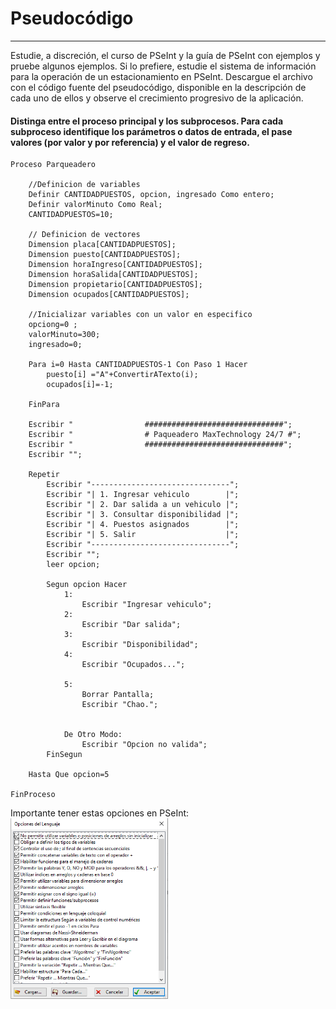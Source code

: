 # Pseudocódigo

----

Estudie, a discreción, el curso de PSeInt y la guía de PSeInt con ejemplos y pruebe algunos ejemplos. Si lo prefiere, estudie el sistema de información para la operación de un estacionamiento en PSeInt. Descargue el archivo con el código fuente del pseudocódigo, disponible en la descripción de cada uno de ellos y observe el crecimiento progresivo de la aplicación.
#### Distinga entre el proceso principal y los subprocesos. Para cada subproceso identifique los parámetros o datos de entrada, el pase valores (por valor y por referencia) y el valor de regreso.

```
Proceso Parqueadero
	
	//Definicion de variables
	Definir CANTIDADPUESTOS, opcion, ingresado Como entero;
	Definir valorMinuto Como Real;
	CANTIDADPUESTOS=10;
	
	// Definicion de vectores
	Dimension placa[CANTIDADPUESTOS];
	Dimension puesto[CANTIDADPUESTOS];
	Dimension horaIngreso[CANTIDADPUESTOS];
	Dimension horaSalida[CANTIDADPUESTOS];
	Dimension propietario[CANTIDADPUESTOS];
	Dimension ocupados[CANTIDADPUESTOS];
	
	//Inicializar variables con un valor en especifico
	opciong=0 ;
	valorMinuto=300;
	ingresado=0;
	
	Para i=0 Hasta CANTIDADPUESTOS-1 Con Paso 1 Hacer
		puesto[i] ="A"+ConvertirATexto(i);
		ocupados[i]=-1;
		
	FinPara
	
	Escribir "                ###############################";
	Escribir "                # Paqueadero MaxTechnology 24/7 #";
	Escribir "                ###############################";
	Escribir "";
	
	Repetir
		Escribir "-------------------------------";
		Escribir "| 1. Ingresar vehiculo        |";
		Escribir "| 2. Dar salida a un vehiculo |";
		Escribir "| 3. Consultar disponibilidad |";
		Escribir "| 4. Puestos asignados        |";
		Escribir "| 5. Salir                    |";
		Escribir "-------------------------------";
		Escribir "";
		leer opcion;
		
		Segun opcion Hacer
			1:
				Escribir "Ingresar vehiculo";
			2:
				Escribir "Dar salida";
			3:
				Escribir "Disponibilidad";
			4: 
				Escribir "Ocupados...";
				
			5:
				Borrar Pantalla;
				Escribir "Chao.";
				
				
			De Otro Modo:
				Escribir "Opcion no valida";
		FinSegun
		
	Hasta Que opcion=5
	
FinProceso

```
Importante tener estas opciones en PSeInt:
<img src="https://github.com/EuniceGallegos/Informatica-1/blob/main/Images/pseint.png" alt="ejemplo" width="50%"/>

